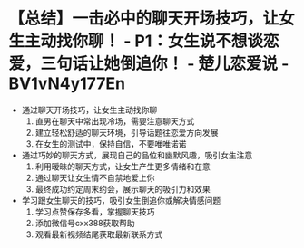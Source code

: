 # 【总结】一击必中的聊天开场技巧，让女生主动找你聊！ - P1：女生说不想谈恋爱，三句话让她倒追你！ - 楚儿恋爱说 - BV1vN4y177En

-   通过聊天开场技巧，让女生主动找你聊
    1.  直男在聊天中常出现冷场，需要注意聊天方式
    2.  建立轻松舒适的聊天环境，引导话题往恋爱方向发展
    3.  在女生的测试中，保持自信，不要唯唯诺诺
-   通过巧妙的聊天方式，展现自己的品位和幽默风趣，吸引女生注意
    1.  利用暧昧的聊天方式，让女生产生更多情绪和在意
    2.  通过聊天让女生情不自禁地爱上你
    3.  最终成功约定周末约会，展示聊天的吸引力和效果
-   学习跟女生聊天的技巧，吸引女生倒追你或解决情感问题
    1.  学习点赞保存多看，掌握聊天技巧
    2.  添加微信号cxx388获取帮助
    3.  观看最新视频结尾获取最新联系方式